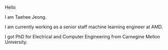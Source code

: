 Hello

I am Taehee Jeong.

I am currently working as a senior staff machine learning engineer at AMD.

I got PhD for Electrical and Computer Engineering from Carnegine Mellon University.

